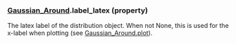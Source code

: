 ### [Gaussian_Around](Gaussian_Around.md).label_latex (property)




The latex label of the distribution object.  When not None, this is used for
the x-label when plotting (see [Gaussian_Around.plot](Gaussian_Around.plot.md)).

